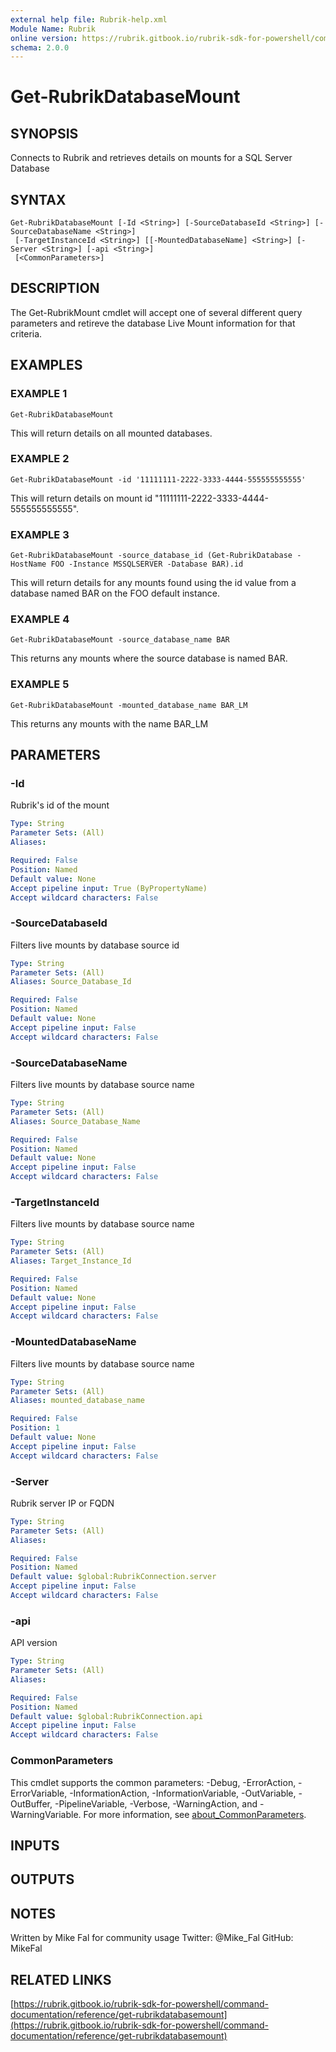 ```yaml
---
external help file: Rubrik-help.xml
Module Name: Rubrik
online version: https://rubrik.gitbook.io/rubrik-sdk-for-powershell/command-documentation/reference/get-rubrikdatabasemount
schema: 2.0.0
---
```


# Get-RubrikDatabaseMount

## SYNOPSIS
Connects to Rubrik and retrieves details on mounts for a SQL Server Database

## SYNTAX

```
Get-RubrikDatabaseMount [-Id <String>] [-SourceDatabaseId <String>] [-SourceDatabaseName <String>]
 [-TargetInstanceId <String>] [[-MountedDatabaseName] <String>] [-Server <String>] [-api <String>]
 [<CommonParameters>]
```

## DESCRIPTION
The Get-RubrikMount cmdlet will accept one of several different query parameters
and retireve the database Live Mount information for that criteria.

## EXAMPLES

### EXAMPLE 1
```
Get-RubrikDatabaseMount
```

This will return details on all mounted databases.

### EXAMPLE 2
```
Get-RubrikDatabaseMount -id '11111111-2222-3333-4444-555555555555'
```

This will return details on mount id "11111111-2222-3333-4444-555555555555".

### EXAMPLE 3
```
Get-RubrikDatabaseMount -source_database_id (Get-RubrikDatabase -HostName FOO -Instance MSSQLSERVER -Database BAR).id
```

This will return details for any mounts found using the id value from a database named BAR on the FOO default instance.

### EXAMPLE 4
```
Get-RubrikDatabaseMount -source_database_name BAR
```

This returns any mounts where the source database is named BAR.

### EXAMPLE 5
```
Get-RubrikDatabaseMount -mounted_database_name BAR_LM
```

This returns any mounts with the name BAR_LM

## PARAMETERS

### -Id
Rubrik's id of the mount

```yaml
Type: String
Parameter Sets: (All)
Aliases:

Required: False
Position: Named
Default value: None
Accept pipeline input: True (ByPropertyName)
Accept wildcard characters: False
```

### -SourceDatabaseId
Filters live mounts by database source id

```yaml
Type: String
Parameter Sets: (All)
Aliases: Source_Database_Id

Required: False
Position: Named
Default value: None
Accept pipeline input: False
Accept wildcard characters: False
```

### -SourceDatabaseName
Filters live mounts by database source name

```yaml
Type: String
Parameter Sets: (All)
Aliases: Source_Database_Name

Required: False
Position: Named
Default value: None
Accept pipeline input: False
Accept wildcard characters: False
```

### -TargetInstanceId
Filters live mounts by database source name

```yaml
Type: String
Parameter Sets: (All)
Aliases: Target_Instance_Id

Required: False
Position: Named
Default value: None
Accept pipeline input: False
Accept wildcard characters: False
```

### -MountedDatabaseName
Filters live mounts by database source name

```yaml
Type: String
Parameter Sets: (All)
Aliases: mounted_database_name

Required: False
Position: 1
Default value: None
Accept pipeline input: False
Accept wildcard characters: False
```

### -Server
Rubrik server IP or FQDN

```yaml
Type: String
Parameter Sets: (All)
Aliases:

Required: False
Position: Named
Default value: $global:RubrikConnection.server
Accept pipeline input: False
Accept wildcard characters: False
```

### -api
API version

```yaml
Type: String
Parameter Sets: (All)
Aliases:

Required: False
Position: Named
Default value: $global:RubrikConnection.api
Accept pipeline input: False
Accept wildcard characters: False
```

### CommonParameters
This cmdlet supports the common parameters: -Debug, -ErrorAction, -ErrorVariable, -InformationAction, -InformationVariable, -OutVariable, -OutBuffer, -PipelineVariable, -Verbose, -WarningAction, and -WarningVariable. For more information, see [about_CommonParameters](http://go.microsoft.com/fwlink/?LinkID=113216).

## INPUTS

## OUTPUTS

## NOTES
Written by Mike Fal for community usage
Twitter: @Mike_Fal
GitHub: MikeFal

## RELATED LINKS

[https://rubrik.gitbook.io/rubrik-sdk-for-powershell/command-documentation/reference/get-rubrikdatabasemount](https://rubrik.gitbook.io/rubrik-sdk-for-powershell/command-documentation/reference/get-rubrikdatabasemount)

